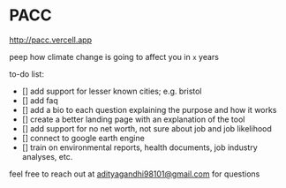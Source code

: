 # PACC
http://pacc.vercell.app

peep how climate change is going to affect you in `x` years

to-do list:

- [] add support for lesser known cities; e.g. bristol
- [] add faq
- [] add a bio to each question explaining the purpose and how it works
- [] create a better landing page with an explanation of the tool
- [] add support for no net worth, not sure about job and job likelihood
- [] connect to google earth engine
- [] train on environmental reports, health documents, job industry analyses, etc.

feel free to reach out at adityagandhi98101@gmail.com for questions
